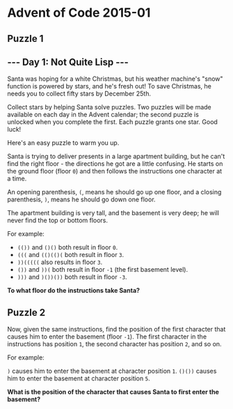 # Advent of Code 2015-01

## Puzzle 1

## --- Day 1: Not Quite Lisp ---

Santa was hoping for a white Christmas, but his weather machine's "snow" function is powered by stars, and he's fresh out! To save Christmas, he needs you to collect fifty stars by December 25th.

Collect stars by helping Santa solve puzzles.
Two puzzles will be made available on each day in the Advent calendar;
the second puzzle is unlocked when you complete the first.
Each puzzle grants one star.
Good luck!

Here's an easy puzzle to warm you up.

Santa is trying to deliver presents in a large apartment building, but he can't find the right floor -
the directions he got are a little confusing.
He starts on the ground floor (floor `0`) and then follows the instructions one character at a time.

An opening parenthesis, `(`, means he should go up one floor, and a closing parenthesis, `)`, means he should go down one floor.

The apartment building is very tall, and the basement is very deep; he will never find the top or bottom floors.

For example:

- `(())` and `()()` both result in floor `0`.
- `(((` and `(()(()(` both result in floor `3`.
- `))(((((` also results in floor `3`.
- `())` and `))(` both result in floor `-1` (the first basement level).
- `)))` and `)())())` both result in floor `-3`.

**To what floor do the instructions take Santa?**

## Puzzle 2

Now, given the same instructions, find the position of the first character that causes him to enter the basement (floor `-1`).
The first character in the instructions has position `1`, the second character has position `2`, and so on.

For example:

`)` causes him to enter the basement at character position `1`.
`()())` causes him to enter the basement at character position `5`.

**What is the position of the character that causes Santa to first enter the basement?**
